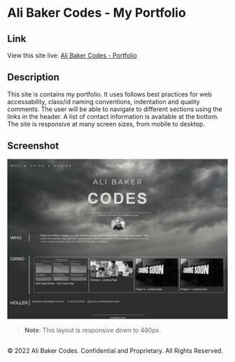 # Ali Baker Codes - My Portfolio

## Link

View this site live: [Ali Baker Codes - Portfolio](https://alibakercodes.github.io/MyPortfolio/)

## Description

This site is contains my portfolio. It uses follows best practices for web accessability, class/id naming conventions, indentation and quality comments. The user will be able to navigate to different sections using the links in the header. A list of contact information is available at the bottom. The site is responsive at many screen sizes, from mobile to desktop.

## Screenshot

![The MyPortfolio webpage includes a navigation bar, a hero section, my smiling face, and cards with text and images at, and a contact section the bottom of the page.](./assets/images/Screenshot.png)

> **Note**: This layout is responsive down to 480px. 

##

© 2022 Ali Baker Codes. Confidential and Proprietary. All Rights Reserved.
